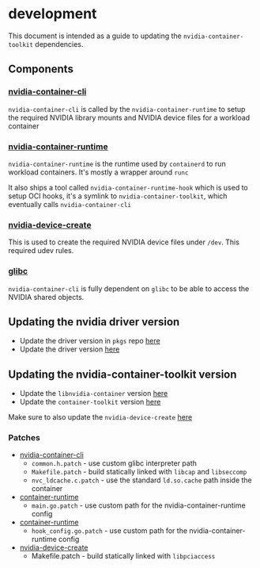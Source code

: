 # development

This document is intended as a guide to updating the `nvidia-container-toolkit` dependencies.

## Components

### [nvidia-container-cli](./nvidia-container-cli/)

`nvidia-container-cli` is called by the `nvidia-container-runtime` to setup the required NVIDIA library mounts and NVIDIA device files for a workload container

### [nvidia-container-runtime](./nvidia-container-runtime/)

`nvidia-container-runtime` is the runtime used by `containerd` to run workload containers. It's mostly a wrapper around `runc`

It also ships a tool called `nvidia-container-runtime-hook` which is used to setup OCI hooks, it's a symlink to `nvidia-container-toolkit`, which eventually calls `nvidia-container-cli`

### [nvidia-device-create](./nvidia-device-create/)

This is used to create the required NVIDIA device files under `/dev`. This required udev rules.

### [glibc](./glibc/)

`nvidia-container-cli` is fully dependent on `glibc` to be able to access the NVIDIA shared objects.

## Updating the nvidia driver version

- Update the driver version in `pkgs` repo [here](https://github.com/siderolabs/pkgs/blob/master/nonfree/kmod-nvidia/pkg.yaml)
- Update the driver version [here](../vars.yaml)

## Updating the nvidia-container-toolkit version

- Update the `libnvidia-container` version [here](./nvidia-container-cli/pkg.yaml)
- Update the `container-toolkit` version [here](./nvidia-container-runtime/pkg.yaml)

Make sure to also update the `nvidia-device-create` [here](./nvidia-device-create/pkg.yaml)

### Patches

- [nvidia-container-cli](./nvidia-container-cli/patches/libnvidia-container/)
    - `common.h.patch` - use custom glibc interpreter path
    - `Makefile.patch` - build statically linked with `libcap` and `libseccomp`
    - `nvc_ldcache.c.patch` - use the standard `ld.so.cache` path inside the container
- [container-runtime](./nvidia-container-runtime/patches/nvidia-container-runtime/)
    - `main.go.patch` - use custom path for the nvidia-container-runtime config
- [container-runtime](./nvidia-container-runtime/patches/nvidia-container-toolkit/)
    - `hook_config.go.patch` - use custom path for the nvidia-container-runtime config
- [nvidia-device-create](./nvidia-device-create/patches/nvidia-graphics-drivers-build/)
    - Makefile.patch - build statically linked with `libpciaccess`
